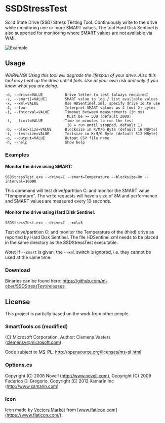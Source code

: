# SSDStressTest

Solid State Drive (SSD) Stress Testing Tool. Continuously write to the drive while monitoring one or more SMART values. The tool Hard Disk Sentinel is also supported for monitoring where SMART values are not available via WMI.

![Example](http://www.hardwareluxx.de/images/stories/galleries/reviews/samsung-sm951/temperature/en_sm951-no-cooling-500.png)

## Usage
_WARNING! Using this tool will degrade the lifespan of your drive. Also this tool may heat up the drive until it fails. Use at your own risk and only if you know what you are doing._

    -d, --drive=VALUE          Drive letter to test (always required)
    -s, --smart[=VALUE]        SMART value to log / list available values
    -x, --xml=VALUE            Use HDSentinel.xml, specify drive Id to use
    -4, --four                 Interpret SMART values as 4 (not 2) bytes
    -i, --interval=VALUE       Timeout between measurements (in ms)
                                Must be >= 500 (default 2000)
    -l, --limit=VALUE          Time in minutes to run the test
                                (0 = run until stopped, default 1)
    -b, --blocksize=VALUE      Blocksize in K/M/G Byte (default 16 MByte)
    -t, --testsize=VALUE       Testsize in K/M/G Byte (default 512 MByte)
    -o, --output=VALUE         Output CSV file name
    -h, --help                 Show help


### Examples
#### Monitor the drive using SMART:

    SSDStressTest.exe --drive=C --smart=Temperature --blocksize=8m --interval=10000

This command will test drive/partition C: and monitor the SMART value "Temperature". The write requests will have a size of 8M and performance and SMART values are measured every 10 seconds.

#### Monitor the drive using Hard Disk Sentinel:

    SSDStressTest.exe --drive=C --xml=3

Test drive/partition C: and monitor the Temperature of the (third) drive as reported by Hard Disk Sentinel. The file HDSentinel.xml needs to be placed in the same directory as the SSDStressTest executable.

*Note*: If `--smart` is given, the `--xml` switch is ignored, i.e. they cannot be used at the same time.

### Download

Binaries can be found here: https://github.com/m-ober/SSDStressTest/releases

## License
This project is partially based on the work from other people.
### SmartTools.cs (modified)
(C) Microsoft Corporation, Author: Clemens Vasters (clemensv@microsoft.com)

Code subject to MS-PL: http://opensource.org/licenses/ms-pl.html

### Options.cs

Copyright (C) 2008 Novell (http://www.novell.com), Copyright (C) 2009 Federico Di Gregorio, Copyright (C) 2012 Xamarin Inc (http://www.xamarin.com)

### Icon
Icon made by [Vectors Market](https://www.flaticon.com/authors/vectors-market) from [www.flaticon.com](https://www.flaticon.com/). 
